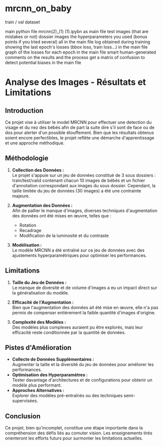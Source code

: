# mrcnn_on_baby
train / val dataset 

main python file mrcnn(2)_(1) (1).ipybn as main file
test images (that are mistakes or not) dossier images
the hyperparameters you used (bonus points if you tried several) all in the main file
log obtained during training showing the last epoch's losses (bbox loss, train loss...) in the main file
graph of the losses for each epoch in the main file
smart human-generated comments on the results and the process 
 get a matrix of confusion to detect potential biases in the main file

# Analyse des Images - Résultats et Limitations

## Introduction

Ce projet vise à utiliser le model MRCNN pour effectuer une detection du visage et du nez des bébés afin de part la suite dire s'il sont de face ou de dos pour alerter d'un possible étouffement. Bien que les résultats obtenus soient encore perfectibles, le projet reflète une démarche d'apprentissage et une approche méthodique.

## Méthodologie

1. **Collection des Données :**  
   Le projet s'appuie sur un jeu de données constitué de 3 sous dossiers : train/test/valid contenant chacun 10 images de bébés et un fichier d'annotation correspondant aux images du sous dossier. Cependant, la taille limitée du jeu de données (30 images) a été une contrainte majeure.

2. **Augmentation des Données :**  
   Afin de pallier le manque d'images, diverses techniques d'augmentation des données ont été mises en œuvre, telles que :
   - Rotation
   - Recadrage
   - Modification de la luminosité et du contraste

3. **Modélisation :**  
   Le modèle MRCNN a été entraîné sur ce jeu de données avec des ajustements hyperparamétriques pour optimiser les performances.


## Limitations

1. **Taille du Jeu de Données :**  
   Le manque de diversité et de volume d'images a eu un impact direct sur la généralisation du modèle.

2. **Efficacité de l'Augmentation :**  
   Bien que l'augmentation des données ait été mise en œuvre, elle n'a pas permis de compenser entièrement la faible quantité d'images d'origine.

3. **Complexité des Modèles :**  
   Des modèles plus complexes auraient pu être explorés, mais leur efficacité reste conditionnée par la quantité de données.

## Pistes d'Amélioration

- **Collecte de Données Supplémentaires :**  
  Augmenter la taille et la diversité du jeu de données pour améliorer les performances.  
- **Optimisation des Hyperparamètres :**  
  Tester davantage d'architectures et de configurations pour obtenir un modèle plus performant.  
- **Approches Alternatives :**  
  Explorer des modèles pré-entraînés ou des techniques semi-supervisées.

## Conclusion

Ce projet, bien qu'incomplet, constitue une étape importante dans la compréhension des défis liés au comuter vision. Les enseignements tirés orienteront les efforts futurs pour surmonter les limitations actuelles.


